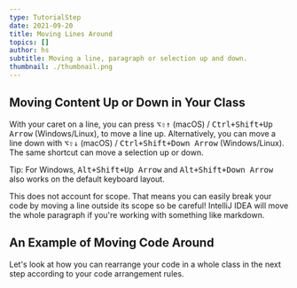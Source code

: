 ```yaml
---
type: TutorialStep
date: 2021-09-20
title: Moving Lines Around
topics: []
author: hs
subtitle: Moving a line, paragraph or selection up and down.
thumbnail: ./thumbnail.png
---
```


## Moving Content Up or Down in Your Class

With your caret on a line, you can press <kbd>⌥⇧↑</kbd> (macOS) / <kbd>Ctrl+Shift+Up Arrow</kbd> (Windows/Linux), to move a line up. Alternatively, you can move a line down with <kbd>⌥⇧↓</kbd> (macOS) / <kbd>Ctrl+Shift+Down Arrow</kbd> (Windows/Linux). The same shortcut can move a selection up or down.

Tip: For Windows, <kbd>Alt+Shift+Up Arrow</kbd> and <kbd>Alt+Shift+Down Arrow</kbd> also works on the default keyboard layout.

This does not account for scope. That means you can easily break your code by moving a line outside its scope so be careful! IntelliJ IDEA will move the whole paragraph if you're working with something like markdown.

## An Example of Moving Code Around

Let's look at how you can rearrange your code in a whole class in the next step according to your code arrangement rules.
